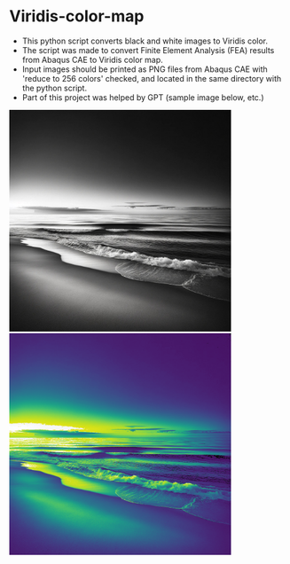 # Viridis-color-map
* This python script converts black and white images to Viridis color.
* The script was made to convert Finite Element Analysis (FEA) results from Abaqus CAE to Viridis color map.
* Input images should be printed as PNG files from Abaqus CAE with 'reduce to 256 colors' checked, and located in the same directory with the python script.
* Part of this project was helped by GPT (sample image below, etc.)
  
<img src="https://github.com/JasonL1422/Viridis-color-map/blob/main/BW.png" width="400"/> <img src="https://github.com/JasonL1422/Viridis-color-map/blob/main/BW_viridis.png" width="400"/> </a>
